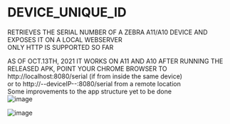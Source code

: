 # DEVICE_UNIQUE_ID
RETRIEVES THE SERIAL NUMBER OF A ZEBRA A11/A10 DEVICE AND EXPOSES IT ON A LOCAL WEBSERVER  
ONLY HTTP IS SUPPORTED SO FAR

AS OF OCT.13TH, 2021 IT WORKS ON A11 AND A10
AFTER RUNNING THE RELEASED APK,
POINT YOUR CHROME BROWSER TO
http://localhost:8080/serial  (if from inside the same device)  
or to 
http://--deviceIP--:8080/serial  from a remote location  
Some improvements to the app structure yet to be done  
![image](https://user-images.githubusercontent.com/11386676/137154402-27163e47-7fce-41d0-bc6a-7db4b8fe76b9.png)
  
![image](https://user-images.githubusercontent.com/11386676/137155280-c31e49ce-ed9d-4518-b7d1-e77b206aa7c9.png)
